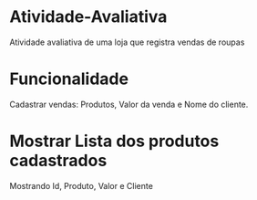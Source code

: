 # Atividade-Avaliativa
Atividade avaliativa de uma loja que registra vendas de roupas

# Funcionalidade 

Cadastrar vendas:
Produtos, Valor da venda e Nome do cliente.

# Mostrar Lista dos produtos cadastrados

Mostrando Id, Produto, Valor e Cliente